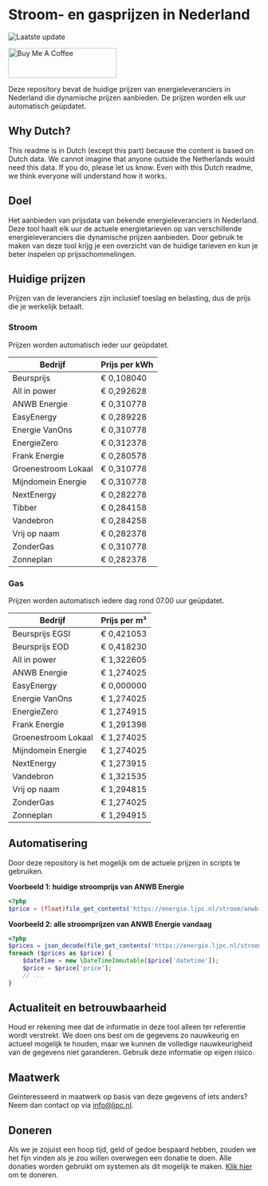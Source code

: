 # Stroom- en gasprijzen in Nederland

![Laatste update](https://img.shields.io/badge/laatste%20update-2024--12--14%2002%3A00%20CET-brightgreen)

<a href="https://www.buymeacoffee.com/Lars-" target="_blank"><img src="https://cdn.buymeacoffee.com/buttons/v2/default-orange.png" alt="Buy Me A Coffee" height="60" style="height: 60px !important;width: 217px !important;" ></a>

Deze repository bevat de huidige prijzen van energieleveranciers in Nederland die dynamische prijzen aanbieden. De prijzen worden elk uur automatisch geüpdatet.

## Why Dutch?

This readme is in Dutch (except this part) because the content is based on Dutch data. We cannot imagine that anyone outside the Netherlands would need this data. If you do, please let us know. Even with this Dutch readme, we think
everyone will understand how it works.

## Doel

Het aanbieden van prijsdata van bekende energieleveranciers in Nederland. Deze tool haalt elk uur de actuele energietarieven op van verschillende energieleveranciers die dynamische prijzen aanbieden. Door gebruik te maken van deze tool
krijg je een overzicht van de huidige tarieven en kun je beter inspelen op prijsschommelingen.

## Huidige prijzen

Prijzen van de leveranciers zijn inclusief toeslag en belasting, dus de prijs die je werkelijk betaalt.

### Stroom

Prijzen worden automatisch ieder uur geüpdatet.

 Bedrijf | Prijs per kWh 
---------|---------------
Beursprijs | € 0,108040
All in power | € 0,292628
ANWB Energie | € 0,310778
EasyEnergy | € 0,289228
Energie VanOns | € 0,310778
EnergieZero | € 0,312378
Frank Energie | € 0,280578
Groenestroom Lokaal | € 0,310778
Mijndomein Energie | € 0,310778
NextEnergy | € 0,282278
Tibber | € 0,284158
Vandebron | € 0,284258
Vrij op naam | € 0,282378
ZonderGas | € 0,310778
Zonneplan | € 0,282378


### Gas

Prijzen worden automatisch iedere dag rond 07.00 uur geüpdatet.

 Bedrijf | Prijs per m³ 
---------|--------------
Beursprijs EGSI | € 0,421053
Beursprijs EOD | € 0,418230
All in power | € 1,322605
ANWB Energie | € 1,274025
EasyEnergy | € 0,000000
Energie VanOns | € 1,274025
EnergieZero | € 1,274915
Frank Energie | € 1,291398
Groenestroom Lokaal | € 1,274025
Mijndomein Energie | € 1,274025
NextEnergy | € 1,273915
Vandebron | € 1,321535
Vrij op naam | € 1,294815
ZonderGas | € 1,274025
Zonneplan | € 1,294915


## Automatisering

Door deze repository is het mogelijk om de actuele prijzen in scripts te gebruiken.

**Voorbeeld 1: huidige stroomprijs van ANWB Energie**

```php
<?php
$price = (float)file_get_contents('https://energie.ljpc.nl/stroom/anwb-energie-nu.txt');

```

**Voorbeeld 2: alle stroomprijzen van ANWB Energie vandaag**

```php
<?php
$prices = json_decode(file_get_contents('https://energie.ljpc.nl/stroom/all-in-power-vandaag.json'),true);
foreach ($prices as $price) {
    $dateTime = new \DateTimeImmutable($price['datetime']);
    $price = $price['price'];
    // ...
}
```

## Actualiteit en betrouwbaarheid

Houd er rekening mee dat de informatie in deze tool alleen ter referentie wordt verstrekt. We doen ons best om de gegevens zo nauwkeurig en actueel mogelijk te houden, maar we kunnen de volledige nauwkeurigheid van de gegevens niet
garanderen. Gebruik deze informatie op eigen risico.

## Maatwerk

Geïnteresseerd in maatwerk op basis van deze gegevens of iets anders? Neem dan contact op
via [info@ljpc.nl](mailto:info@ljpc.nl?subject=Energie%20prijzen).

## Doneren

Als we je zojuist een hoop tijd, geld of gedoe bespaard hebben, zouden we het fijn vinden als je zou willen overwegen een
donatie te doen. Alle donaties worden gebruikt om systemen als dit mogelijk te
maken. [Klik hier](https://www.buymeacoffee.com/Lars-) om te doneren.
